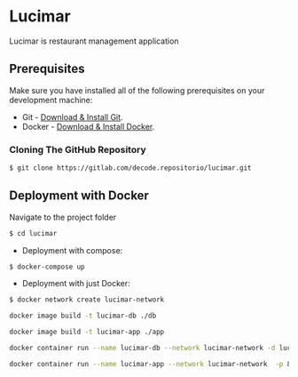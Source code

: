 # Lucimar

Lucimar is restaurant management application

## Prerequisites
Make sure you have installed all of the following prerequisites on your development machine:
* Git - [Download & Install Git](https://git-scm.com/downloads). 
* Docker - [Download & Install Docker](https://www.docker.com/products/docker-desktop).

### Cloning The GitHub Repository

```bash
$ git clone https://gitlab.com/decode.repositorio/lucimar.git
```

## Deployment with Docker

Navigate to the project folder

```bash
$ cd lucimar
```

* Deployment with compose:

```bash
$ docker-compose up
```

* Deployment with just Docker:

```bash
$ docker network create lucimar-network
```

```bash
docker image build -t lucimar-db ./db
```

```bash
docker image build -t lucimar-app ./app
```

```bash
docker container run --name lucimar-db --network lucimar-network -d lucimar-db
```

```bash
docker container run --name lucimar-app --network lucimar-network  -p 8080:8080 -d lucimar-app
```
